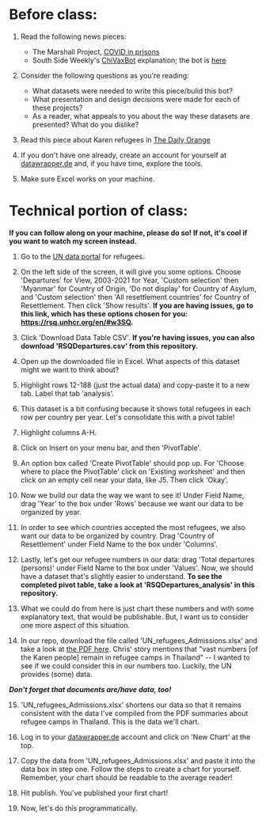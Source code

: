 Before class:
=============

1. Read the following news pieces:
	* The Marshall Project, [COVID in prisons](https://www.themarshallproject.org/2020/05/01/a-state-by-state-look-at-coronavirus-in-prisons)
	* South Side Weekly's [ChiVaxBot](https://southsideweekly.com/chivaxbot/) explanation; the bot is [here](https://twitter.com/ChiVaxBot) 

2. Consider the following questions as you're reading:
	* What datasets were needed to write this piece/bulid this bot?
	* What presentation and design decisions were made for each of these projects?
	* As a reader, what appeals to you about the way these datasets are presented? What do you dislike?

3. Read this piece about Karen refugees in [The Daily Orange](http://dailyorange.com/2021/03/karen-refugees-syracuse-rally-justice-recognition/)

4. If you don't have one already, create an account for yourself at [datawrapper.de](https://www.datawrapper.de/) and, if you have time, explore the tools.

5. Make sure Excel works on your machine.

Technical portion of class:
===========================

**If you can follow along on your machine, please do so! If not, it's cool if you want to watch my screen instead.**

1. Go to the [UN data portal](https://rsq.unhcr.org/en/) for refugees.

2. On the left side of the screen, it will give you some options. Choose 'Departures' for View, 2003-2021 for Year, 'Custom selection' then 'Myanmar' for Country of Origin, 'Do not display' for Country of Asylum, and 'Custom selection' then 'All resettlement countries' for Country of Resettlement. Then click 'Show results'. **If you are having issues, go to this link, which has these options chosen for you: https://rsq.unhcr.org/en/#w3SQ.**

3. Click 'Download Data Table CSV'. **If you're having issues, you can also download 'RSQDepartures.csv' from this repository.**

4. Open up the downloaded file in Excel. What aspects of this dataset might we want to think about?

5. Highlight rows 12-188 (just the actual data) and copy-paste it to a new tab. Label that tab 'analysis'.

6. This dataset is a bit confusing because it shows total refugees in each row per country per year. Let's consolidate this with a pivot table!

7. Highlight columns A-H.

8. Click on Insert on your menu bar, and then 'PivotTable'.

9. An option box called 'Create PivotTable' should pop up. For 'Choose where to place the PivotTable' click on 'Existing worksheet' and then click on an empty cell near your data, like J5. Then click 'Okay'.

10. Now we build our data the way we want to see it! Under Field Name, drag 'Year' to the box under 'Rows' because we want our data to be organized by year.

11. In order to see which countries accepted the most refugees, we also want our data to be organized by country. Drag 'Country of Resettlement' under Field Name to the box under 'Columns'.

12. Lastly, let's get our refugee numbers in our data: drag 'Total departures (persons)' under Field Name to the box under 'Values'. Now, we should have a dataset that's slightly easier to understand. **To see the completed pivot table, take a look at 'RSQDepartures_analysis' in this repository.**

13. What we could do from here is just chart these numbers and with some explanatory text, that would be publishable. But, I want us to consider one more aspect of this situation.

14. In our repo, download the file called 'UN_refugees_Admissions.xlsx' and take a look at [the PDF here](https://data2.unhcr.org/en/documents/details/50123). Chris' story mentions that "vast numbers [of the Karen people] remain in refugee camps in Thailand" -- I wanted to see if we could consider this in our numbers too. Luckily, the UN provides (some) data.

***Don't forget that documents are/have data, too!***

15. 'UN_refugees_Admissions.xlsx' shortens our data so that it remains consistent with the data I've compiled from the PDF summaries about refugee camps in Thailand. This is the data we'll chart.

16. Log in to your [datawrapper.de](https://www.datawrapper.de/) account and click on 'New Chart' at the top.

17. Copy the data from 'UN_refugees_Admissions.xlsx' and paste it into the data box in step one. Follow the steps to create a chart for yourself. Remember, your chart should be readable to the average reader!

18. Hit publish. You've published your first chart!

19. Now, let's do this programmatically.
